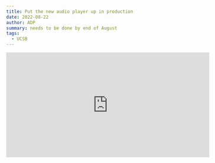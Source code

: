 ```yaml
---
title: Put the new audio player up in production
date: 2022-08-22
author: ADP
summary: needs to be done by end of August
tags:
  - UCSB
---
```


<iframe height="285" width="550" src="https://adp.library.ucsb.edu/index.php/take/embed/650891" frameborder="0"></iframe>